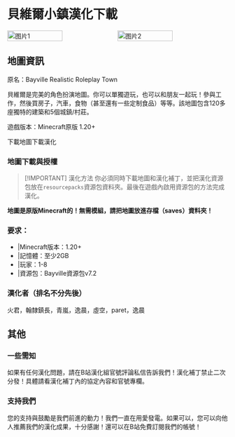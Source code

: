 <script setup>
import ButtonComponent from '../../.vitepress/theme/components/ButtonComponent.vue'
</script>

# 貝維爾小鎮漢化下載
<div style="display: flex">
  <img src="https://s11.ax1x.com/2024/02/25/pFa182V.jpg" style="width:50%" alt="图片1">
  <img src="https://s11.ax1x.com/2024/02/25/pFaQyJx.webp" style="width:50%" alt="图片2">
</div>

## 地圖資訊

原名：Bayville Realistic Roleplay Town

貝維爾是完美的角色扮演地圖。你可以單獨遊玩，也可以和朋友一起玩！參與工作，然後買房子，汽車，食物（甚至還有一些定制食品）等等。該地圖包含120多座獨特的建築和5個城鎮/村莊。

遊戲版本：Minecraft原版 1.20+

<div style="display: flex;">
  <ButtonComponent link="https://www.mediafire.com/file/w9gwytz72hbtdyf/Bayville_-_realistic_roleplay_town_v7.2.zip/file">下載地圖</ButtonComponent>
  <ButtonComponent buttonClass='button2' link="https://vmhanhuazu.lanzoui.com/s/vmct-Bayville-mapt-cn">下載漢化</ButtonComponent>
</div>


### 地圖下載與授權

> [!IMPORTANT] 漢化方法
> 你必須同時下載地圖和漢化補丁，並把漢化資源包放在`resourcepacks`資源包資料夾。最後在遊戲內啟用資源包的方法完成漢化。

**地圖是原版Minecraft的！無需模組，請把地圖放進存檔（saves）資料夾！**

### 要求：

- |Minecraft版本：1.20+
- |記憶體：至少2GB
- |玩家：1-8
- |資源包：Bayville資源包v7.2

### 漢化者（排名不分先後）

火君，翰隸鎮長，青嵐，逸晨，虛空，paret，逸晨

## 其他
### 一些需知
如果有任何漢化問題，請在B站漢化組官號評論私信告訴我們！漢化補丁禁止二次分發！具體請看漢化補丁內的協定內容和官號專欄。

### 支持我們
您的支持與鼓勵是我們前進的動力！我們一直在用愛發電。如果可以，您可以向他人推薦我們的漢化成果，十分感謝！還可以在B站免費訂閱我們的帳號！
